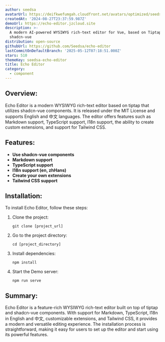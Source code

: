 ```yaml
---
author: seedsa
avatarUrl: https://deifkwefumgah.cloudfront.net/avatars/optimized/seedsa-echo-editor-avatar-128.webp
createdAt: '2024-08-27T23:37:59.987Z'
demoUrl: https://echo-editor.jzcloud.site
description: >-
  A modern AI-powered WYSIWYG rich-text editor for Vue, based on Tiptap and
  shadcn-vue
distribution: open-source
githubUrl: https://github.com/Seedsa/echo-editor
lastCommitOnDefaultBranch: '2025-05-12T07:18:51.000Z'
stars: 510
themeKey: seedsa-echo-editor
title: Echo Editor
category:
  - component
---
```

## Overview:
Echo Editor is a modern WYSIWYG rich-text editor based on tiptap that utilizes shadcn-vue components. It is released under the MIT License and supports English and 中文 languages. The editor offers features such as Markdown support, TypeScript support, I18n support, the ability to create custom extensions, and support for Tailwind CSS.

## Features:
- **Use shadcn-vue components**
- **Markdown support**
- **TypeScript support**
- **I18n support (en, zhHans)**
- **Create your own extensions**
- **Tailwind CSS support**

## Installation:
To install Echo Editor, follow these steps:

1. Clone the project:
   ```
   git clone [project_url]
   ```

2. Go to the project directory:
   ```
   cd [project_directory]
   ```

3. Install dependencies:
   ```
   npm install
   ```

4. Start the Demo server:
   ```
   npm run serve
   ```

## Summary:
Echo Editor is a feature-rich WYSIWYG rich-text editor built on top of tiptap and shadcn-vue components. With support for Markdown, TypeScript, I18n in English and 中文, customizable extensions, and Tailwind CSS, it provides a modern and versatile editing experience. The installation process is straightforward, making it easy for users to set up the editor and start using its powerful features.